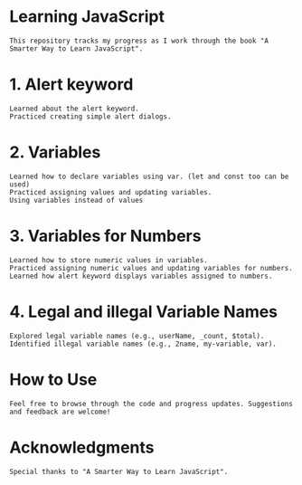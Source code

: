 # Learning JavaScript
    This repository tracks my progress as I work through the book "A Smarter Way to Learn JavaScript".

# 1. Alert keyword
    Learned about the alert keyword.
    Practiced creating simple alert dialogs.
# 2. Variables
    Learned how to declare variables using var. (let and const too can be used)
    Practiced assigning values and updating variables.
    Using variables instead of values
# 3. Variables for Numbers
    Learned how to store numeric values in variables.
    Practiced assigning numeric values and updating variables for numbers.
    Learned how alert keyword displays variables assigned to numbers.
# 4. Legal and illegal Variable Names
    Explored legal variable names (e.g., userName, _count, $total).
    Identified illegal variable names (e.g., 2name, my-variable, var).

# How to Use
    Feel free to browse through the code and progress updates. Suggestions and feedback are welcome!

# Acknowledgments
    Special thanks to "A Smarter Way to Learn JavaScript".